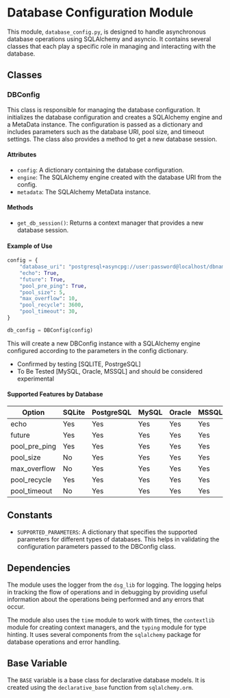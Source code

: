 # Database Configuration Module

This module, `database_config.py`, is designed to handle asynchronous database operations using SQLAlchemy and asyncio. It contains several classes that each play a specific role in managing and interacting with the database.

## Classes

### DBConfig

This class is responsible for managing the database configuration. It initializes the database configuration and creates a SQLAlchemy engine and a MetaData instance. The configuration is passed as a dictionary and includes parameters such as the database URI, pool size, and timeout settings. The class also provides a method to get a new database session.

#### Attributes

- `config`: A dictionary containing the database configuration.
- `engine`: The SQLAlchemy engine created with the database URI from the config.
- `metadata`: The SQLAlchemy MetaData instance.

#### Methods

- `get_db_session()`: Returns a context manager that provides a new database session.

#### Example of Use

```python
config = {
    "database_uri": "postgresql+asyncpg://user:password@localhost/dbname",
    "echo": True,
    "future": True,
    "pool_pre_ping": True,
    "pool_size": 5,
    "max_overflow": 10,
    "pool_recycle": 3600,
    "pool_timeout": 30,
}

db_config = DBConfig(config)
```

This will create a new DBConfig instance with a SQLAlchemy engine configured according to the parameters in the config dictionary.

- Confirmed by testing [SQLITE, PostrgeSQL]
- To Be Tested [MySQL, Oracle, MSSQL] and should be considered experimental

#### Supported Features by Database

| Option | SQLite | PostgreSQL | MySQL | Oracle | MSSQL |
|--------|--------|------------|-------|--------|-------|
| echo | Yes | Yes | Yes | Yes | Yes |
| future | Yes | Yes | Yes | Yes | Yes |
| pool_pre_ping | Yes | Yes | Yes | Yes | Yes |
| pool_size | No | Yes | Yes | Yes | Yes |
| max_overflow | No | Yes | Yes | Yes | Yes |
| pool_recycle | Yes | Yes | Yes | Yes | Yes |
| pool_timeout | No | Yes | Yes | Yes | Yes |

## Constants

- `SUPPORTED_PARAMETERS`: A dictionary that specifies the supported parameters for different types of databases. This helps in validating the configuration parameters passed to the DBConfig class.

## Dependencies

The module uses the logger from the `dsg_lib` for logging. The logging helps in tracking the flow of operations and in debugging by providing useful information about the operations being performed and any errors that occur.

The module also uses the `time` module to work with times, the `contextlib` module for creating context managers, and the `typing` module for type hinting. It uses several components from the `sqlalchemy` package for database operations and error handling.

## Base Variable

The `BASE` variable is a base class for declarative database models. It is created using the `declarative_base` function from `sqlalchemy.orm`.
